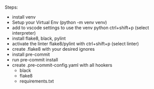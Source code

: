 Steps:

- install venv
- Setup your Virtual Env (python -m venv venv)
- add to vscode settings to use the venv python ctrl+shift+p (select interpreter)
- install flake8, black, pylint
- activate the linter flake8/pylint with ctrl+shift+p (select linter)
- create .flake8 with your desired ignores
- install pre-commit
- run pre-commit install
- create .pre-commit-config.yaml with all hookers
    - black
    - flake8
    - requirements.txt